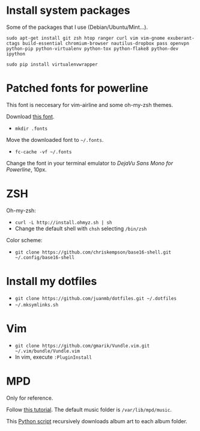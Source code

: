 Install system packages
=======================
Some of the packages that I use (Debian/Ubuntu/Mint...).

`sudo apt-get install git zsh htop ranger curl vim vim-gnome exuberant-ctags
build-essential chromium-browser nautilus-dropbox pass openvpn
python-pip python-virtualenv python-tox python-flake8 python-dev ipython`

`sudo pip install virtualenvwrapper`

Patched fonts for powerline
===========================
This font is neccesary for vim-airline and some oh-my-zsh themes.

Download [this font](https://github.com/powerline/fonts/blob/master/DejaVuSansMono/DejaVu%20Sans%20Mono%20for%20Powerline.ttf?raw=true).

* `mkdir .fonts`

Move the downloaded font to `~/.fonts`.

* `fc-cache -vf ~/.fonts`

Change the font in your terminal emulator to *DejaVu Sans Mono for Powerline*, 10px.

ZSH
===
Oh-my-zsh:
* `curl -L http://install.ohmyz.sh | sh`
* Change the default shell with `chsh` selecting `/bin/zsh`

Color scheme:
* `git clone https://github.com/chriskempson/base16-shell.git ~/.config/base16-shell`

Install my dotfiles
===================
* `git clone https://github.com/juanmb/dotfiles.git ~/.dotfiles`
* `~/.mksymlinks.sh`

Vim
===
* `git clone https://github.com/gmarik/Vundle.vim.git ~/.vim/bundle/Vundle.vim`
* In vim, execute `:PluginInstall`

MPD
===
Only for reference.

Follow [this tutorial](https://help.ubuntu.com/community/MPD).
The default music folder is `/var/lib/mpd/music`.

This [Python script](http://www.webupd8.org/2011/02/recursively-download-cover-art-for-all.html)
recursively downloads album art to each album folder.
